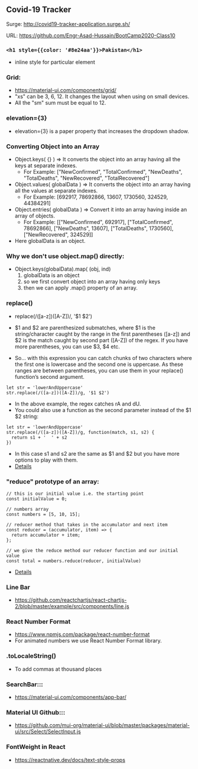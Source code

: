 ## Covid-19 Tracker
Surge: http://covid19-tracker-application.surge.sh/

URL: https://github.com/Engr-Asad-Hussain/BootCamp2020-Class10

### ```<h1 style={{color: '#8e24aa'}}>Pakistan</h1>```
- inline style for particular element

### Grid:
- https://material-ui.com/components/grid/
- "xs" can be 3, 6, 12. It changes the layout when using on small devices.
- All the "sm" sum must be equal to 12.

### elevation={3} 
- elevation={3} is a paper property that increases the dropdown shadow.

### Converting Object into an Array
- Object.keys( {} ) => It converts the object into an array having all the keys at separate indexes. 
  - For Example: ["NewConfirmed", "TotalConfirmed", "NewDeaths", "TotalDeaths", "NewRecovered", "TotalRecovered"]
- Object.values( globalData ) => It converts the object into an array having all the values at separate indexes. 
  - For Example: [692917, 78692866, 13607, 1730560, 324529, 44384291]
- Object.entries( globalData ) => Convert it into an array having inside an array of objects. 
  - For Example: [["NewConfirmed", 692917], ["TotalConfirmed", 78692866], ["NewDeaths", 13607], ["TotalDeaths", 1730560], ["NewRecovered", 324529]]
- Here globalData is an object.

### Why we don't use object.map() directly:
- Object.keys(globalData).map( (obj, ind)
    1. globalData is an object
    2. so we first convert object into an array having only keys
    3. then we can apply .map() property of an array.

### replace()
- replace(/([a-z])([A-Z])/, '$1 $2')
- $1 and $2 are parenthesized submatches, where $1 is the string/character caught by the range in the first parentheses ([a-z]) and $2 is the match caught by second part ([A-Z]) of the regex. If you have more parentheses, you can use $3, $4 etc.

- So… with this expression you can catch chunks of two characters where the first one is lowercase and the second one is uppercase. As these ranges are between parentheses, you can use them in your replace() function’s second argument.
```
let str = 'lowerAndUppercase'
str.replace(/([a-z])([A-Z])/g, '$1 $2')
```
- In the above example, the regex catches rA and dU.
- You could also use a function as the second parameter instead of the $1 $2 string:
```
let str = 'lowerAndUppercase'
str.replace(/([a-z])([A-Z])/g, function(match, s1, s2) {
  return s1 + '  ' + s2
})
```
- In this case s1 and s2 are the same as $1 and $2 but you have more options to play with them.
- [Details](https://forum.freecodecamp.org/t/spinal-tap-case-operator/56148)


### "reduce" prototype of an array:
```
// this is our initial value i.e. the starting point
const initialValue = 0;

// numbers array
const numbers = [5, 10, 15];

// reducer method that takes in the accumulator and next item
const reducer = (accumulator, item) => {
  return accumulator + item;
};

// we give the reduce method our reducer function and our initial value
const total = numbers.reduce(reducer, initialValue)
```
- [Details](https://www.digitalocean.com/community/tutorials/js-finally-understand-reduce)

### Line Bar
- https://github.com/reactchartjs/react-chartjs-2/blob/master/example/src/components/line.js


### React Number Format
- https://www.npmjs.com/package/react-number-format
- For animated numbers we use React Number Format library.

### .toLocaleString()
- To add commas at thousand places

### SearchBar:::
- https://material-ui.com/components/app-bar/

### Material UI Github:::
- https://github.com/mui-org/material-ui/blob/master/packages/material-ui/src/Select/SelectInput.js

### FontWeight in React
- https://reactnative.dev/docs/text-style-props
